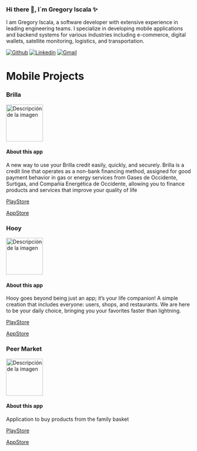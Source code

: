 ### Hi there 👋, I´m Gregory Iscala ✨




I am Gregory Iscala, a software developer with extensive experience in leading engineering teams. I specialize in developing mobile applications and backend systems for various industries including e-commerce, digital wallets, satellite monitoring, logistics, and transportation.

<!-- Your badges -->
[![Github](https://img.shields.io/badge/-Github-000?style=flat&logo=Github&logoColor=white)](https://github.com/greko11maister)
[![Linkedin](https://img.shields.io/badge/-LinkedIn-blue?style=flat&logo=Linkedin&logoColor=white)](https://www.linkedin.com/in/gregory-antonio-iscala-caicedo-1a4240150/)
[![Gmail](https://img.shields.io/badge/-Gmail-c14438?style=flat&logo=Gmail&logoColor=white)](mailto:greko11maister@gmail.com)


# Mobile Projects

### Brilla
<img src="https://play-lh.googleusercontent.com/ytmMA6R5vAI9JqP79jLPOogYdXJ2ka0HSywX1T_7CKUE2HrwADtflwOcyKAje4ZZUQ=w240-h480-rw" alt="Descripción de la imagen" width="100" height="100">

#### About this app

A new way to use your Brilla credit easily, quickly, and securely.
Brilla is a credit line that operates as a non-bank financing method, assigned for good payment behavior in gas or energy services from Gases de Occidente, Surtigas, and Compañía Energética de Occidente, allowing you to finance products and services that improve your quality of life

[PlayStore](https://play.google.com/store/apps/details?id=com.promigas.brilla&hl=es_CO)

[AppStore](https://apps.apple.com/co/app/brilla/id1611634489)



### Hooy
<img src="https://play-lh.googleusercontent.com/sLkDBlqRzGR9rTKXeMr0UrAf4d_Kmr1p3ZVl8Q6zG_CXf_XLDBn80gG5reo23FPivw=w240-h480-rw" alt="Descripción de la imagen" width="100" height="100">

#### About this app

Hooy goes beyond being just an app; it’s your life companion! A simple creation that includes everyone: users, shops, and restaurants. We are here to be your daily choice, bringing you your favorites faster than lightning.

[PlayStore](https://play.google.com/store/apps/details?id=com.hooy.client)

[AppStore](https://apps.apple.com/co/app/brilla/id1611634489)


### Peer Market
<img src="https://play-lh.googleusercontent.com/6A-CfZTxlW1a_dSrA_wDICyuLujbyiZVC1UAcl9bode4lt9zAANkiC1Vz5nTrqKnpluu=w240-h480-rw" alt="Descripción de la imagen" width="100" height="100">

#### About this app

Application to buy products from the family basket

[PlayStore](https://play.google.com/store/apps/details?id=com.grupobienpensado.peer_market_client)

[AppStore](https://apps.apple.com/co/app/brilla/id1611634489)



